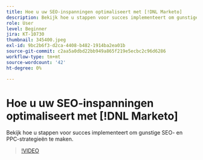 ```yaml
---
title: Hoe u uw SEO-inspanningen optimaliseert met [!DNL Marketo]
description: Bekijk hoe u stappen voor succes implementeert om gunstige SEO- en PPC-strategieën te maken.
role: User
level: Beginner
jira: KT-10730
thumbnail: 345400.jpeg
exl-id: 9bc2b6f3-d2ca-4408-b482-1914ba2ea01b
source-git-commit: c2aa5a0dbd22bb949a865f219e5ecbc2c96d6286
workflow-type: tm+mt
source-wordcount: '42'
ht-degree: 0%

---
```


# Hoe u uw SEO-inspanningen optimaliseert met [!DNL Marketo]

Bekijk hoe u stappen voor succes implementeert om gunstige SEO- en PPC-strategieën te maken.

>[!VIDEO](https://video.tv.adobe.com/v/345400/?quality=12&learn=on)
